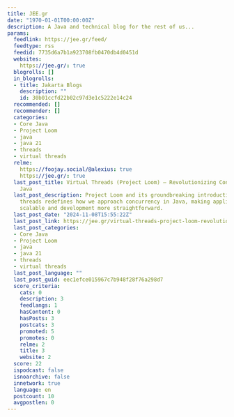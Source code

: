 ```yaml
---
title: JEE.gr
date: "1970-01-01T00:00:00Z"
description: A Java and technical blog for the rest of us...
params:
  feedlink: https://jee.gr/feed/
  feedtype: rss
  feedid: 7735d6a7b1a923708fb0470db4d0451d
  websites:
    https://jee.gr/: true
  blogrolls: []
  in_blogrolls:
  - title: Jakarta Blogs
    description: ""
    id: 30b01ccfd22b02c97d3e1c5222e14c24
  recommended: []
  recommender: []
  categories:
  - Core Java
  - Project Loom
  - java
  - java 21
  - threads
  - virtual threads
  relme:
    https://foojay.social/@alexius: true
    https://jee.gr/: true
  last_post_title: Virtual Threads (Project Loom) – Revolutionizing Concurrency in
    Java
  last_post_description: Project Loom and its groundbreaking introduction of virtual
    threads redefines how we approach concurrency in Java, making applications more
    scalable and development more straightforward.
  last_post_date: "2024-11-08T15:55:22Z"
  last_post_link: https://jee.gr/virtual-threads-project-loom-revolutionizing-concurrency-in-java/?utm_source=rss&utm_medium=rss&utm_campaign=virtual-threads-project-loom-revolutionizing-concurrency-in-java
  last_post_categories:
  - Core Java
  - Project Loom
  - java
  - java 21
  - threads
  - virtual threads
  last_post_language: ""
  last_post_guid: eec1efce015967c7b948f28f76a298d7
  score_criteria:
    cats: 0
    description: 3
    feedlangs: 1
    hasContent: 0
    hasPosts: 3
    postcats: 3
    promoted: 5
    promotes: 0
    relme: 2
    title: 3
    website: 2
  score: 22
  ispodcast: false
  isnoarchive: false
  innetwork: true
  language: en
  postcount: 10
  avgpostlen: 0
---
```

